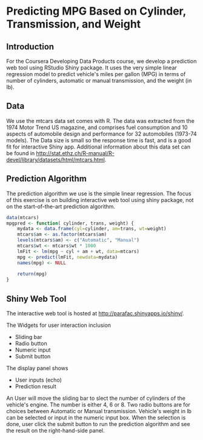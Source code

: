 
# Predicting MPG Based on Cylinder, Transmission, and Weight

## Introduction

For the Coursera Developing Data Products course, 
we develop a prediction web tool using RStudio Shiny package. It uses the very 
simple linear regression model to predict vehicle's
miles per gallon (MPG) in terms of number of cylinders, automatic or manual
transmission, and the weight (in lb).

## Data

We use the mtcars data set comes with R. 
The data was extracted from the 1974 Motor Trend US magazine, and comprises fuel
consumption and 10 aspects of automobile design and performance for 32 automobiles 
(1973-74 models). The Data size is small so the response time is fast, and is a 
good fit for interactive Shiny app. Additional information about this data set
can be found in
http://stat.ethz.ch/R-manual/R-devel/library/datasets/html/mtcars.html.

## Prediction Algorithm

The prediction algorithm we use is the simple linear regression. The focus of
this exercise is on building interactive web tool using shiny package, not on
the start-of-the-art prediction algorithm.

```r
data(mtcars)
mpgpred <- function( cylinder, trans, weight) {
    mydata <- data.frame(cyl=cylinder, am=trans, wt=weight)    
    mtcars$am <- as.factor(mtcars$am)
    levels(mtcars$am) <- c("Automatic", "Manual")
    mtcars$wt <- mtcars$wt * 1000    
    lmFit <- lm(mpg ~ cyl + am + wt, data=mtcars)
    mpg <- predict(lmFit, newdata=mydata)
    names(mpg) <- NULL
    
    return(mpg)
}
```


## Shiny Web Tool

The interactive web tool is hosted at http://parafac.shinyapps.io/shiny/.

The Widgets for user interaction inclusion

- Sliding bar
- Radio button
- Numeric input
- Submit button

The display panel shows 

- User inputs (echo)
- Prediction result 

An User will move the sliding bar to slect the number of cylinders of the 
vehicle's engine. The number is either 4, 6 or 8. 
Two radio buttons are for choices between Automatic or Manual transmission.
Vehicle's weight in lb can be selected or input in the numeric input box. 
When the selection is done, user click the submit button to run the prediction
algorithm and see the result on the right-hand-side panel.
